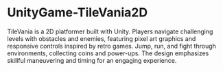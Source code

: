 # UnityGame-TileVania2D
TileVania is a 2D platformer built with Unity. Players navigate challenging levels with obstacles and enemies, featuring pixel art graphics and responsive controls inspired by retro games. Jump, run, and fight through environments, collecting coins and power-ups. The design emphasizes skillful maneuvering and timing for an engaging experience.
